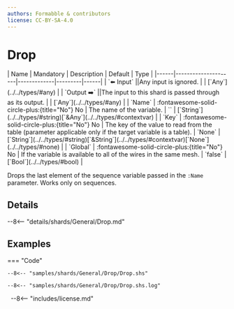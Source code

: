 ```yaml
---
authors: Formabble & contributors
license: CC-BY-SA-4.0
---
```



# Drop

<div class="sh-parameters" markdown="1">
| Name | Mandatory | Description | Default | Type |
|------|---------------------|-------------|---------|------|
| `⬅️ Input` ||Any input is ignored. | | [`Any`](../../types/#any) |
| `Output ➡️` ||The input to this shard is passed through as its output. | | [`Any`](../../types/#any) |
| `Name` | :fontawesome-solid-circle-plus:{title="No"} No  | The name of the variable. | `` | [`String`](../../types/#string)[`&Any`](../../types/#contextvar) |
| `Key` | :fontawesome-solid-circle-plus:{title="No"} No  | The key of the value to read from the table (parameter applicable only if the target variable is a table). | `None` | [`String`](../../types/#string)[`&String`](../../types/#contextvar)[`None`](../../types/#none) |
| `Global` | :fontawesome-solid-circle-plus:{title="No"} No  | If the variable is available to all of the wires in the same mesh. | `false` | [`Bool`](../../types/#bool) |

</div>

Drops the last element of the sequence variable passed in the `:Name` parameter. Works only on sequences.

## Details

--8<-- "details/shards/General/Drop.md"


## Examples

=== "Code"

  ```x86asm linenums="1"
  --8<-- "samples/shards/General/Drop/Drop.shs"
  ```

  ```
  --8<-- "samples/shards/General/Drop/Drop.shs.log"
  ```
&nbsp;
--8<-- "includes/license.md"


